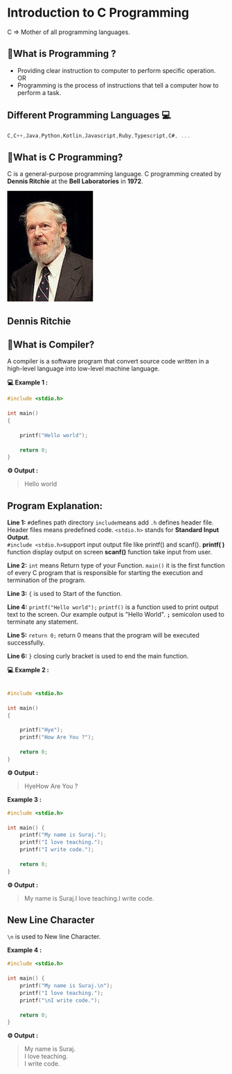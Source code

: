 # Introduction to C Programming

C => Mother of all programming languages.
## 🤔What is Programming ?
* Providing clear instruction to computer to perform specific operation.<br>
OR
* Programming is the process of instructions that tell a computer how to perform a task.
## Different Programming Languages 💻
```c
C,C++,Java,Python,Kotlin,Javascript,Ruby,Typescript,C#, ...
```

## 🤔What is C Programming?

C is a general-purpose programming language. C programming created by **Dennis Ritchie** at the **Bell Laboratories** in **1972**.

![Output](download.jfif)
## Dennis Ritchie

## 🤔What is Compiler?

A compiler is a software program that convert source code written in a high-level language into low-level machine language.

**💻 Example 1 :**
```c
#include <stdio.h>

int main() 
{

    printf("Hello world");
    
    return 0;
}
```
**⚙️ Output :**
>Hello world

## Program Explanation:

**Line 1:** `#`defines path directory `include`means add `.h` defines header file. Header files means predefined code. `<stdio.h>` stands for **Standard Input Output**.<br>
`#include <stdio.h>`support input output file like  printf() and scanf(). **printf( )** function display output on screen **scanf()** function take input from user.

**Line 2:** `int` means Return type of your Function. `main()` it is the first function of every C program that is responsible for starting the execution and termination of the program.

**Line 3:** `{` is used to Start of the function.

**Line 4:** `printf("Hello world");` `printf()` is a function used to print output text to the screen. Our example output is "Hello World".  **`;`** semicolon used to terminate any statement.

**Line 5:** `return 0;` return 0 means that the program will be executed successfully.

**Line 6:** `}` closing curly bracket is used to end the main function.

**💻 Example 2 :**
```c

#include <stdio.h>

int main()
{
  
    printf("Hye");
    printf("How Are You ?");
    
    return 0;
}
```
**⚙️ Output :**
>HyeHow Are You ?

**Example 3 :**
```c
#include <stdio.h>

int main() {
    printf("My name is Suraj.");
    printf("I love teaching.");
    printf("I write code.");

    return 0;
}

```

**⚙️ Output :**
>My name is Suraj.I love teaching.I write code.
## New Line Character

`\n` is used to New line Character.

**Example 4 :**
```c
#include <stdio.h>

int main() {
    printf("My name is Suraj.\n");
    printf("I love teaching.");
    printf("\nI write code.");

    return 0;
}

```

**⚙️ Output :**
>My name is Suraj.<br>
I love teaching.<br>
I write code.